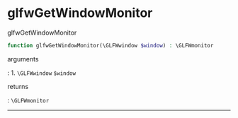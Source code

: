 # glfwGetWindowMonitor
glfwGetWindowMonitor

```php
function glfwGetWindowMonitor(\GLFWwindow $window) : \GLFWmonitor
```

arguments

:    1. `\GLFWwindow` `$window` 

returns

:    `\GLFWmonitor` 

---
     